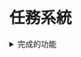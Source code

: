 # 任務系統
<details>
  <summary>完成的功能</summary>
  <ul>
    <li>&#x2611; 生命系統（生命值、壽命、死亡）</li>
    <li>&#x2611; 等級系統</li>
    <li>&#x2611; 功能界面（任務）</li>
    <li>&#x2611; 視差滾動背景</li>
    <li>&#x2611; tilemap支援碰撞檢測、互動檢測</li>
    <li>&#x2611; 存檔/讀檔</li>
    <li>&#x2611; 遊戲暫停</li>
    <li>&#x2611; 遊戲相機</li>
    <li>&#x2611; 動畫系統：精靈圖動畫、瓦片地圖、地圖動畫</li>
    <li>&#x2611; 鍵盤控制</li>
  </ul>
</details>
